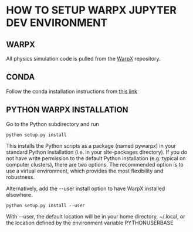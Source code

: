 # HOW TO SETUP WARPX JUPYTER DEV ENVIRONMENT

## WARPX
All physics simulation code is pulled from the [WarpX](https://github.com/ECP-WarpX/WarpX) repository.


## CONDA
Follow the conda installation instructions from [this link](https://warpx.readthedocs.io/en/latest/install/dependencies.html#conda-linux-macos-windows)

## PYTHON WARPX INSTALLATION

Go to the Python subdirectory and run 

```
python setup.py install
```

This installs the Python scripts as a package (named pywarpx) in your standard Python installation (i.e. in your site-packages directory). If you do not have write permission to the default Python installation (e.g. typical on computer clusters), there are two options. The recommended option is to use a virtual environment, which provides the most flexibility and robustness.

Alternatively, add the --user install option to have WarpX installed elsewhere.

```
python setup.py install --user
```

With --user, the default location will be in your home directory, ~/.local, or the location defined by the environment variable PYTHONUSERBASE
